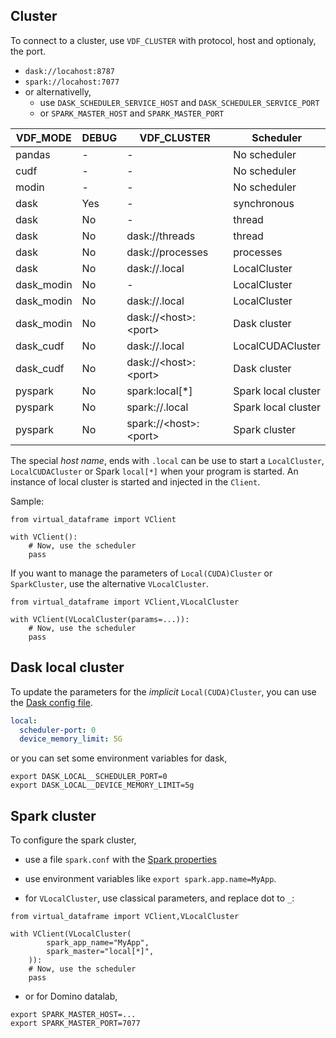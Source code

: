 ## Cluster
To connect to a cluster, use `VDF_CLUSTER` with protocol, host and optionaly, the port.

- `dask://locahost:8787`
- `spark://locahost:7077`
- or alternativelly,
  - use `DASK_SCHEDULER_SERVICE_HOST` and `DASK_SCHEDULER_SERVICE_PORT`
  - or `SPARK_MASTER_HOST` and `SPARK_MASTER_PORT`

| VDF_MODE   | DEBUG | VDF_CLUSTER                 | Scheduler           |
|------------|-------|-----------------------------|---------------------|
| pandas     | -     | -                           | No scheduler        |
| cudf       | -     | -                           | No scheduler        |
| modin      | -     | -                           | No scheduler        |
| dask       | Yes   | -                           | synchronous         |
| dask       | No    | -                           | thread              |
| dask       | No    | dask://threads              | thread              |
| dask       | No    | dask://processes            | processes           |
| dask       | No    | dask://.local               | LocalCluster        |
| dask_modin | No    | -                           | LocalCluster        |
| dask_modin | No    | dask://.local               | LocalCluster        |
| dask_modin | No    | dask://&lt;host>:&lt;port>  | Dask cluster        |
| dask_cudf  | No    | dask://.local               | LocalCUDACluster    |
| dask_cudf  | No    | dask://&lt;host>:&lt;port>  | Dask cluster        |
| pyspark    | No    | spark:local[*]              | Spark local cluster |
| pyspark    | No    | spark://.local              | Spark local cluster |
| pyspark    | No    | spark://&lt;host>:&lt;port> | Spark cluster       |


The special *host name*, ends with `.local` can be use to start a `LocalCluster`, `LocalCUDACluster`
or Spark `local[*]` when your program is started. An instance of local cluster is
started and injected in the `Client`.

Sample:
```
from virtual_dataframe import VClient

with VClient():
    # Now, use the scheduler
    pass
```

If you want to manage the parameters of `Local(CUDA)Cluster` or `SparkCluster`, use the alternative `VLocalCluster`.
```
from virtual_dataframe import VClient,VLocalCluster

with VClient(VLocalCluster(params=...)):
    # Now, use the scheduler
    pass
```

## Dask local cluster
To update the parameters for the *implicit* `Local(CUDA)Cluster`, you can use the
[Dask config file](https://docs.dask.org/en/stable/configuration.html).

```yaml
local:
  scheduler-port: 0
  device_memory_limit: 5G
```

or you can set some environment variables for dask,
```shell
export DASK_LOCAL__SCHEDULER_PORT=0
export DASK_LOCAL__DEVICE_MEMORY_LIMIT=5g
```
## Spark cluster
To configure the spark cluster,
- use a file `spark.conf` with the
[Spark properties](https://spark.apache.org/docs/2.1.0/configuration.html#spark-properties)

- use environment variables like `export spark.app.name=MyApp`.

- for `VLocalCluster`, use classical parameters, and replace dot to `_`:
```
from virtual_dataframe import VClient,VLocalCluster

with VClient(VLocalCluster(
        spark_app_name="MyApp",
        spark_master="local[*]",
    )):
    # Now, use the scheduler
    pass
```


- or for Domino datalab,
```shell
export SPARK_MASTER_HOST=...
export SPARK_MASTER_PORT=7077
```

